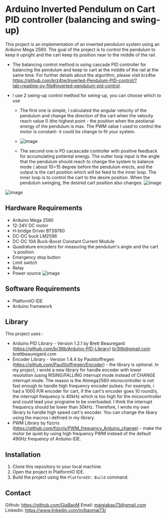 # Arduino Inverted Pendulum on Cart PID controller (balancing and swing-up)

This project is an implementation of an inverted pendulum system using an Arduino Mega 2560. The goal of the project is to control the pendulum to keep it upright and the cart keep its position near to the middle of the rail.
- The balancing control method is using cascade PID controller for balancing the pendulum and keep to cart at the middle of the rail at the same time. For further details about the algorithm, please visit krz4tw
https://github.com/krz4tw/Inverted-Pendulum-PID-control/?tab=readme-ov-file#inverted-pendulum-pid-control.

- I use 2 swing-up control method for swing-up, you can choose which to use
  + The first one is simple, I calculated the angular velocity of the pendulum and change the direction of the cart when the velocity reach value 0 (the highest point - the position when the peotienal energy of the pendulum is max. The PWM value I used to control the motor is constant- it could be change to fit your system.
  + ![image](https://github.com/GiaBaoM/inverted_pend/assets/161468154/59ab0dff-614e-4d24-b823-57be03569535)

  + The second one is PD cacascade controller with positive feedback for accumulating potiental energy. The outter loop input is the angle that the pendulum should reach to change the system to balance mode ( about 10=15 degree before the pendulum erects, and the output is the cart position which will be feed to the inner loop. The inner loop is to control the cart to the desire position. When the pendulum swinging, the desired cart position also changes.
![image](https://github.com/GiaBaoM/inverted_pend/assets/161468154/2e6398ce-1634-4b38-8fb6-1bdefd3ab176)

![image](https://github.com/GiaBaoM/inverted_pend/assets/161468154/dfb6b20a-53d4-46e1-9b7a-f5977196a424)

## Hardware Requirements

- Arduino Mega 2560
- 12-24V DC motor
- H-bridge Driver BTS9760
- DC-DC buck LM2596 
- DC-DC 10A Buck-Boost Constant Current Module
- Quadrature encoders for measuring the pendulum's angle and the cart 's position
- Emergency stop button
- Limit switch
- Relay
- Power source
![image](https://github.com/GiaBaoM/inverted_pend/assets/161468154/e3f413cd-1a6c-4053-b958-368b4429eeaf)

##

## Software Requirements

- PlatformIO IDE
- Arduino framework

## Library 
This project uses :
- Arduino PID Library - Version 1.2.1 by Brett Beauregard (https://github.com/br3ttb/Arduino-PID-Library)
     br3ttb@gmail.com brettbeauregard.com 
- Encoder Library - Version 1.4.4 by  Paulstoffregen (https://github.com/PaulStoffregen/Encoder) - the library is optional. In my project, i wrote a new library for handle encoder with lower resolution (using RISING/FALLING interrupt mode instead of CHANGE interrupt mode. The reason is the Atmega2560 microcontroller is not fast enough to handle high frequency encoder pulses. For example, i had a 1000 P/R encoder for cart, if the cart's encoder goes 10 round/s, the interrupt frequency is 40kHz which is too high for the micocontroller and could lead your programe to be overloaded. I think the interrupt frequency should be lower than 30kHz. Therefore, I wrote my own library to handle high speed cart's encoder. You can change the libary using the macros i defined in my library.
- PWM Library by  fizcris (https://github.com/fizcris/PWM_frequency_Arduino_change) - make the motor be quiet by using high frequency PWM instead of the default 490Hz frequency of Arduino IDE. 
## Installation

1. Clone this repository to your local machine.
2. Open the project in PlatformIO IDE.
3. Build the project using the `PlatformIO: Build` command.
   
## Contact
Github: https://github.com/GiaBaoM
Email: maigiabao73@gmail.com
Linkedin: https://www.linkedin.com/in/baomai73/


